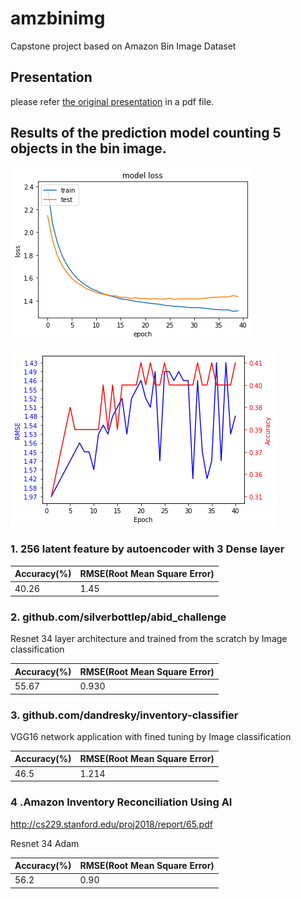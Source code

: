 
# amzbinimg
Capstone project based on Amazon Bin Image Dataset

## Presentation
please refer [the original presentation](../docs/galvanize_36x48_abi_jaejun.pdf) in a pdf file.

## Results of the prediction model counting 5 objects in the bin image. 

![train_validation_loss](images/plot_prediction_loss_curve.png)

![train_validation_loss](images/plot_prediction_rmse_accuracy.png)

### 1. 256 latent feature by autoencoder with 3 Dense layer

| Accuracy(%) | RMSE(Root Mean Square Error)|
|----------------------|--------|
| 40.26 | 1.45 |


### 2. github.com/silverbottlep/abid_challenge
Resnet 34 layer architecture and trained from the scratch by Image classification

| Accuracy(%) | RMSE(Root Mean Square Error)|
|----------------------|--------|
| 55.67 | 0.930 |

### 3. github.com/dandresky/inventory-classifier
VGG16 network application with fined tuning by Image classification

| Accuracy(%) | RMSE(Root Mean Square Error)|
|----------------------|--------|
| 46.5 | 1.214 |

### 4 .Amazon Inventory Reconciliation Using AI
http://cs229.stanford.edu/proj2018/report/65.pdf

Resnet 34 Adam 

| Accuracy(%) | RMSE(Root Mean Square Error)|
|----------------------|--------|
| 56.2 | 0.90 |
